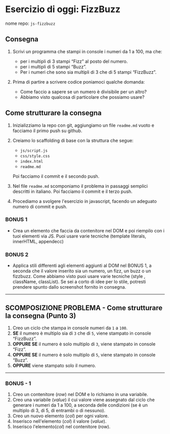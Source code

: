# Esercizio di oggi: **FizzBuzz**

nome repo: `js-fizzbuzz`

## Consegna

1. Scrivi un programma che stampi in console i numeri da 1 a 100, ma che:
    - per i multipli di 3 stampi “Fizz” al posto del numero.
    - per i multipli di 5 stampi “Buzz”.
    - Per i numeri che sono sia multipli di 3 che di 5 stampi “FizzBuzz”.

1. Prima di partire a scrivere codice poniamoci qualche domanda:
    - Come faccio a sapere se un numero è divisibile per un altro?
    - Abbiamo visto qualcosa di particolare che possiamo usare?

## Come strutturare la consegna

1. Inizializziamo la repo con git, aggiungiamo un file `readme.md` vuoto e facciamo il primo push su github.
1. Creiamo lo scaffolding di base con la struttura che segue:
    - `js/script.js`
    - `css/style.css`
    - `index.html`
    - `readme.md`

    Poi facciamo il commit e il secondo push.

1. Nel file `readme.md` scomponiamo il problema in passaggi semplici descritti in italiano. Poi facciamo il commit e il terzo push.
1. Procediamo a svolgere l'esercizio in javascript,  facendo un adeguato numero di commit e push.

### BONUS 1

- Crea un elemento che faccia da contenitore nel DOM e poi riempilo con i tuoi elementi via JS.
Puoi usare varie tecniche  (template literals, innerHTML, appendecc)

### BONUS 2

- Applica stili differenti agli elementi aggiunti al DOM nel BONUS 1, a seconda che il valore inserito sia un numero, un fizz, un buzz o un fizzbuzz.
Come abbiamo visto puoi  usare varie tecniche (style , className, classList).
Se sei a corto di idee per lo stile, potresti prendere spunto dallo screenshot fornito in consegna.

---

## SCOMPOSIZIONE PROBLEMA - Come strutturare la consegna (Punto 3)

1. Creo un ciclo che stampa in console numeri da `1` a `100`.
1. **SE** il numero è multiplo sia di `3` che di `5`, viene stampato in console “FizzBuzz”.
1. **OPPURE SE** il numero è solo multiplo di `3`, viene stampato in console “Fizz”.
1. **OPPURE SE** il numero è solo multiplo di `5`, viene stampato in console “Buzz”.
1. **OPPURE** viene stampato solo il numero.

---

### BONUS - 1

1. Creo un contenitore (*row*) nel DOM e lo richiamo in una variabile.
1. Creo una variabile (*value*) il cui valore viene assegnato dal ciclo che generare i numeri da 1 a 100, a seconda delle condizioni (se è un multiplo di 3, di 5, di entrambi o di nessuno).
1. Creo un nuovo elemento (*col*) per ogni valore.
1. Inserisco nell'elemento (*col*) il valore (*value*).
1. Inserisco l'elemento(*col*) nel contenitore (row).
